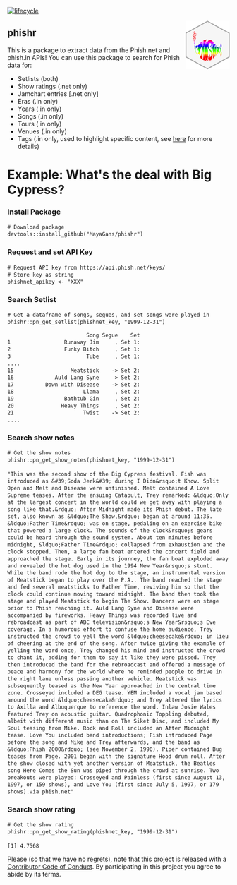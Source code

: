 [![lifecycle](https://img.shields.io/badge/lifecycle-experimental-orange.svg)](https://www.tidyverse.org/lifecycle/#experimental)

<img align="right" width="100" height="110" src="phishr_hex.png">

## phishr
 
This is a package to extract data from the Phish.net and phish.in APIs! You can use this package to search for Phish data for:
 * Setlists (both)
 * Show ratings (.net only)
 * Jamchart entries [.net only]
 * Eras (.in only)
 * Years (.in only)
 * Songs (.in only)
 * Tours (.in only)
 * Venues (.in only)
 * Tags (.in only, used to highlight specific content, see [here](https://phish.in/tags) for more details)
 
 

# Example: What's the deal with Big Cypress?
 
### Install Package
```{r}
# Download package
devtools::install_github("MayaGans/phishr")
```

### Request and set API Key
```{r}
# Request API key from https://api.phish.net/keys/
# Store key as string
phishnet_apikey <- "XXX"
```

### Search Setlist
```{r}
# Get a dataframe of songs, segues, and set songs were played in
phishr::pn_get_setlist(phishnet_key, "1999-12-31")
```

```{r}
                         Song Segue    Set
1                 Runaway Jim     , Set 1:
2                 Funky Bitch     , Set 1:
3                        Tube     , Set 1:
....
15                  Meatstick    -> Set 2:
16             Auld Lang Syne     > Set 2:
17          Down with Disease    -> Set 2:
18                      Llama     , Set 2:
19                Bathtub Gin     , Set 2:
20               Heavy Things     , Set 2:
21                      Twist    -> Set 2:
....
```

### Search show notes
```{r}
# Get the show notes 
phishr::pn_get_show_notes(phishnet_key, "1999-12-31")

"This was the second show of the Big Cypress festival. Fish was introduced as &#39;Soda Jerk&#39; during I Didn&rsquo;t Know. Split Open and Melt and Disease were unfinished. Melt contained A Love Supreme teases. After the ensuing Catapult, Trey remarked: &ldquo;Only at the largest concert in the world could we get away with playing a song like that.&rdquo; After Midnight made its Phish debut. The late set, also known as &ldquo;The Show,&rdquo; began at around 11:35. &ldquo;Father Time&rdquo; was on stage, pedaling on an exercise bike that powered a large clock. The sounds of the clock&rsquo;s gears could be heard through the sound system. About ten minutes before midnight, &ldquo;Father Time&rdquo; collapsed from exhaustion and the clock stopped. Then, a large fan boat entered the concert field and approached the stage. Early in its journey, the fan boat exploded away and revealed the hot dog used in the 1994 New Year&rsquo;s stunt. While the band rode the hot dog to the stage, an instrumental version of Meatstick began to play over the P.A.. The band reached the stage and fed several meatsticks to Father Time, reviving him so that the clock could continue moving toward midnight. The band then took the stage and played Meatstick to begin The Show. Dancers were on stage prior to Phish reaching it. Auld Lang Syne and Disease were accompanied by fireworks. Heavy Things was recorded live and rebroadcast as part of ABC television&rsquo;s New Year&rsquo;s Eve coverage. In a humorous effort to confuse the home audience, Trey instructed the crowd to yell the word &ldquo;cheesecake&rdquo; in lieu of cheering at the end of the song. After twice giving the example of yelling the word once, Trey changed his mind and instructed the crowd to chant it, adding for them to say it like they were pissed. Trey then introduced the band for the rebroadcast and offered a message of peace and harmony for the world where he reminded people to drive in the right lane unless passing another vehicle. Meatstick was subsequently teased as the New Year approached in the central time zone. Crosseyed included a DEG tease. YEM included a vocal jam based around the word &ldquo;cheesecake&rdquo; and Trey altered the lyrics to Axilla and Albuquerque to reference the word. Inlaw Josie Wales featured Trey on acoustic guitar. Quadrophonic Toppling debuted, albeit with different music than on The Siket Disc, and included My Soul teasing from Mike. Rock and Roll included an After Midnight tease. Love You included band introductions; Fish introduced Page before the song and Mike and Trey afterwards, and the band as &ldquo;Phish 2000&rdquo; (see November 2, 1990). Piper contained Bug teases from Page. 2001 began with the signature Hood drum roll. After the show closed with yet another version of Meatstick, the Beatles song Here Comes the Sun was piped through the crowd at sunrise. Two breakouts were played: Crosseyed and Painless (first since August 13, 1997, or 159 shows), and Love You (first since July 5, 1997, or 179 shows).via phish.net"
```

### Search show rating
```{r}
# Get the show rating
phishr::pn_get_show_rating(phishnet_key, "1999-12-31")

[1] 4.7568
 ```

Please (so that we have no regrets), note that this project is released with a [Contributor Code of Conduct](CODE_OF_CONDUCT.md).
By participating in this project you agree to abide by its terms.
